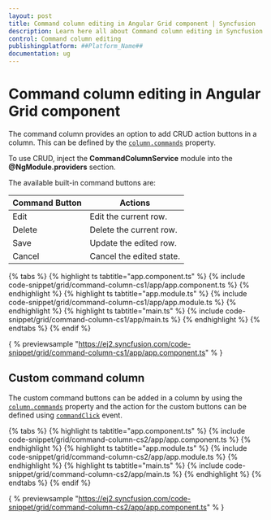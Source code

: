 ```yaml
---
layout: post
title: Command column editing in Angular Grid component | Syncfusion
description: Learn here all about Command column editing in Syncfusion ##Platform_Name## Grid component of Syncfusion Essential JS 2 and more.
control: Command column editing 
publishingplatform: ##Platform_Name##
documentation: ug
---
```


# Command column editing in Angular Grid component

The command column provides an option to add CRUD action buttons in a column. This can be defined by the
[`column.commands`](../../api/grid/column/#commands) property.

To use CRUD, inject the **CommandColumnService** module into the **@NgModule.providers** section.

The available built-in command buttons are:

| Command Button | Actions |
|----------------|---------|
| Edit | Edit the current row.|
| Delete | Delete the current row.|
| Save | Update the edited row.|
| Cancel | Cancel the edited state. |

{% tabs %}
{% highlight ts tabtitle="app.component.ts" %}
{% include code-snippet/grid/command-column-cs1/app/app.component.ts %}
{% endhighlight %}
{% highlight ts tabtitle="app.module.ts" %}
{% include code-snippet/grid/command-column-cs1/app/app.module.ts %}
{% endhighlight %}
{% highlight ts tabtitle="main.ts" %}
{% include code-snippet/grid/command-column-cs1/app/main.ts %}
{% endhighlight %}
{% endtabs %}
{% endif %}
  
{ % previewsample "https://ej2.syncfusion.com/code-snippet/grid/command-column-cs1/app/app.component.ts" % }

## Custom command column

 The custom command buttons can be added in a column by using the [`column.commands`](../../api/grid/column/#commands) property and
the action for the custom buttons can be defined using [`commandClick`](../../api/grid/#commandClick) event.

{% tabs %}
{% highlight ts tabtitle="app.component.ts" %}
{% include code-snippet/grid/command-column-cs2/app/app.component.ts %}
{% endhighlight %}
{% highlight ts tabtitle="app.module.ts" %}
{% include code-snippet/grid/command-column-cs2/app/app.module.ts %}
{% endhighlight %}
{% highlight ts tabtitle="main.ts" %}
{% include code-snippet/grid/command-column-cs2/app/main.ts %}
{% endhighlight %}
{% endtabs %}
{% endif %}
  
{ % previewsample "https://ej2.syncfusion.com/code-snippet/grid/command-column-cs2/app/app.component.ts" % }
